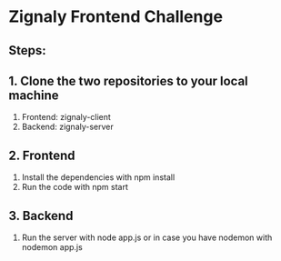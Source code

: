 # Zignaly Frontend Challenge

## Steps:

## 1. Clone the two repositories to your local machine
1. Frontend: zignaly-client
2. Backend: zignaly-server

## 2. Frontend 
1. Install the dependencies with npm install
2. Run the code with npm start

## 3. Backend
1. Run the server with node app.js or in case you have nodemon with nodemon app.js


